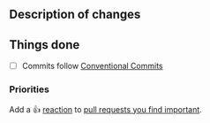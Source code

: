 ## Description of changes

<!-- A short description of what this pull request does. -->

## Things done

<!-- Please check what applies. -->

- [ ] Commits follow [Conventional Commits](https://www.conventionalcommits.org/en/v1.0.0/)

### Priorities

Add a :+1: [reaction] to [pull requests you find important].

[reaction]: https://github.blog/2016-03-10-add-reactions-to-pull-requests-issues-and-comments/
[pull requests you find important]: https://github.com/donovanglover/donovan.is/pulls?q=is%3Aopen+sort%3Areactions-%2B1-desc
